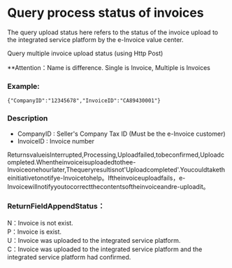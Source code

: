 # Query process status of invoices

The query upload status here refers to the status of the invoice upload to the integrated service platform by the e-Invoice value center.

Query multiple invoice upload status \(using Http Post\)  
  
\*\*Attention：Name is difference. Single is Invoice, Multiple is Invoices

### Example:

```
{"CompanyID":"12345678","InvoiceID":"CA89430001"}
```

### Description

* CompanyID : Seller's Company Tax ID \(Must be the e-Invoice customer\)
* InvoiceID : Invoice number

ReturnsvalueisInterrupted,Processing,Uploadfailed,tobeconfirmed,Uploadcompleted.Whentheinvoiceisuploadedtothee-Invoiceonehourlater,Thequeryresultisnot'Uploadcompleted'.Youcouldtaketheinitiativetonotifye-Invoicetohelp。Iftheinvoiceuploadfails，e-Invoicewillnotifyyoutocorrectthecontentsoftheinvoiceandre-uploadit。

### ReturnFieldAppendStatus：

N：Invoice is not exist.  
P：Invoice is exist.  
U：Invoice was uploaded to the integrated service platform.  
C：Invoice was uploaded to the integrated service platform and the integrated service platform had confirmed.

